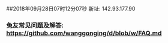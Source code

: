 ##2018年09月28日07时12分07秒 新址: 142.93.177.90
### 兔友常见问题及解答: https://github.com/wanggonging/d/blob/w/FAQ.md
